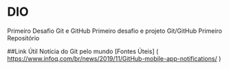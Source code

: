 # DIO
 Primeiro Desafio Git e GitHub
Primeiro desafio e projeto Git/GitHub Primeiro Repositório

##Link Útil Notícia do Git pelo mundo [Fontes Úteis] ( https://www.infoq.com/br/news/2019/11/GitHub-mobile-app-notifications/ )
